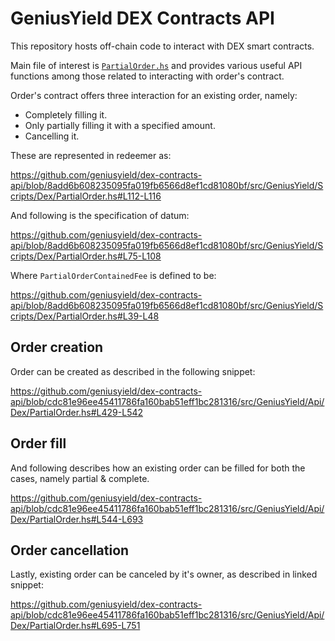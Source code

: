 # GeniusYield DEX Contracts API

This repository hosts off-chain code to interact with DEX smart contracts.

Main file of interest is [`PartialOrder.hs`](./src/GeniusYield/Api/Dex/PartialOrder.hs) and provides various useful API functions among those related to interacting with order's contract.

Order's contract offers three interaction for an existing order, namely:

* Completely filling it.
* Only partially filling it with a specified amount.
* Cancelling it.

These are represented in redeemer as:

https://github.com/geniusyield/dex-contracts-api/blob/8add6b608235095fa019fb6566d8ef1cd81080bf/src/GeniusYield/Scripts/Dex/PartialOrder.hs#L112-L116

And following is the specification of datum:

https://github.com/geniusyield/dex-contracts-api/blob/8add6b608235095fa019fb6566d8ef1cd81080bf/src/GeniusYield/Scripts/Dex/PartialOrder.hs#L75-L108

Where `PartialOrderContainedFee` is defined to be:

https://github.com/geniusyield/dex-contracts-api/blob/8add6b608235095fa019fb6566d8ef1cd81080bf/src/GeniusYield/Scripts/Dex/PartialOrder.hs#L39-L48

## Order creation

Order can be created as described in the following snippet:

https://github.com/geniusyield/dex-contracts-api/blob/cdc81e96ee45411786fa160bab51eff1bc281316/src/GeniusYield/Api/Dex/PartialOrder.hs#L429-L542

## Order fill

And following describes how an existing order can be filled for both the cases, namely partial & complete.

https://github.com/geniusyield/dex-contracts-api/blob/cdc81e96ee45411786fa160bab51eff1bc281316/src/GeniusYield/Api/Dex/PartialOrder.hs#L544-L693

## Order cancellation

Lastly, existing order can be canceled by it's owner, as described in linked snippet:

https://github.com/geniusyield/dex-contracts-api/blob/cdc81e96ee45411786fa160bab51eff1bc281316/src/GeniusYield/Api/Dex/PartialOrder.hs#L695-L751
